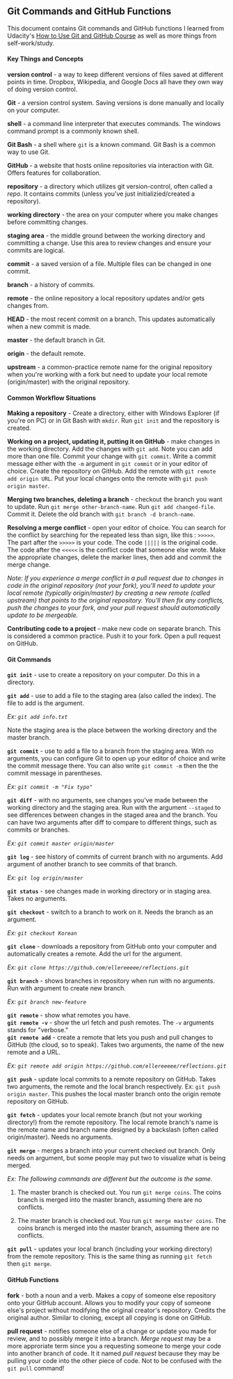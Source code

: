 ## Git Commands and GitHub Functions

This document contains Git commands and GitHub functions I learned from Udacity's [How to Use Git and GitHub Course](https://www.udacity.com/course/how-to-use-git-and-github--ud775) as well as more things from self-work/study.

#### Key Things and Concepts

**version control** - a way to keep different versions of files saved at different points in time. Dropbox, Wikipedia, and Google Docs all have they own way of doing version control.

**Git** - a version control system. Saving versions is done manually and locally on your computer.

**shell** - a command line interpreter that executes commands. The windows command prompt is a commonly known shell.

**Git Bash** - a shell where `git` is a known command. Git Bash is a common way to use Git.

**GitHub** - a website that hosts online repositories via interaction with Git. Offers features for collaboration.

**repository** -  a directory which utilizes git version-control, often called a _repo_. It contains commits (unless you've just initializied/created a repository). 

**working directory** - the area on your computer where you make changes before committing changes.

**staging area** - the middle ground between the working directory and committing a change. Use this area to review changes and ensure your commits are logical.

**commit** - a saved version of a file. Multiple files can be changed in one commit.

**branch** - a history of commits.

**remote** - the online repository a local repository updates and/or gets changes from.

**HEAD** - the most recent commit on a branch. This updates automatically when a new commit is made.

**master** - the default branch in Git.

**origin** - the default remote.

**upstream** - a common-practice remote name for the original repository when you're working with a fork but need to update your local remote (origin/master) with the original repository.

#### Common Workflow Situations

**Making a repository** - Create a directory, either with Windows Explorer (if you're on PC) or in Git Bash with `mkdir`. Run `git init` and the repository is created.


**Working on a project, updating it, putting it on GitHub** - make changes in the working directory. Add the changes with `git add`. Note you can add more than one file. Commit your change with `git commit`. Write a commit message either with the `-m` argument in `git commit` or in your editor of choice. Create the repository on GitHub. Add the remote with `git remote add origin URL`. Put your local changes onto the remote with `git push origin master`.

**Merging two branches, deleting a branch** - checkout the branch you want to update. Run `git merge other-branch-name`. Run `git add changed-file`. Commit it. Delete the old branch with `git branch -d branch-name`.

**Resolving a merge conflict** - open your editor of choice. You can search for the conflict by searching for the repeated less than sign, like this : `>>>>>`. The part after the `>>>>>` is your code. The code `|||||` is the original code. The code after the `<<<<<` is the conflict code that someone else wrote. Make the appropriate changes, delete the marker lines, then add and commit the merge change.

_Note: If you experience a merge conflict in a pull request due to changes in code in the original repository (not your fork), you'll need to update your local remote (typically origin/master) by creating a new remote (called upstream) that points to the original repository. You'll then fix any conflicts, push the changes to your fork, and your pull request should automatically update to be mergeable._

**Contributing code to a project** - make new code on separate branch. This is considered a common practice. Push it to your fork. Open a pull request on GitHub.

#### Git Commands

**`git init`** - use to create a repository on your computer. Do this in a directory.

**`git add`** - use to add a file to the staging area (also called the index). The file to add is the argument. 

_Ex: `git add info.txt`_

Note the staging area is the place between the working directory and the master branch.

**`git commit`** - use to add a file to a branch from the staging area. With no arguments, you can configure Git to open up your editor of choice and write the commit message there. You can also write `git commit -m` then the the commit message in parentheses.

_Ex: `git commit -m "Fix typo"`_

**`git diff`** - with no arguments, see changes you've made between the working directory and the staging area. Run with the argument `--staged` to see differences between changes in the staged area and the branch. You can have two arguments after diff to compare to different things, such as commits or branches. 

_Ex: `git commit master origin/master`_

**`git log`** - see history of commits of current branch with no arguments. Add argument of another branch to see commits of that branch. 

_Ex: `git log origin/master`_

**`git status`** - see changes made in working directory or in staging area. Takes no arguments.

**`git checkout`** - switch to a branch to work on it. Needs the branch as an argument.

_Ex: `git checkout Korean`_

**`git clone`** - downloads a repository from GitHub onto your computer and automatically creates a remote. Add the url for the argument. 

_Ex: `git clone https://github.com/ellereeeee/reflections.git`_

**`git branch`** - shows branches in repository when run with no arguments. Run with argument to create new branch. 

_Ex: `git branch new-feature`_

**`git remote`** - show what remotes you have.  
**`git remote -v`** - show the url fetch and push remotes. The `-v` arguments stands for "verbose."  
**`git remote add`** - create a remote that lets you push and pull changes to GitHub (the cloud, so to speak). Takes two arguments, the name of the new remote and a URL. 

_Ex: `git remote add origin https://github.com/ellereeeee/reflections.git`_


**`git push`** - update local commits to a remote repository on GitHub. Takes two arguments, the remote and the local branch respectively. Ex: `git push origin master`. This pushes the local master branch onto the origin remote repository on GitHub.

**`git fetch`** - updates your local remote branch (but not your working directory!) from the remote repository. The local remote branch's name is the remote name and branch name designed by a backslash (often called origin/master). Needs no arguments.

**`git merge`** - merges a branch into your current checked out branch. Only needs on argument, but some people may put two to visualize what is being merged. 

_Ex: The following commands are different but the outcome is the same._

1) The master branch is checked out. You run `git merge coins`. The coins branch is merged into the master branch, assuming there are no conflicts.

2) The master branch is checked out. You run `git merge master coins`. The coins branch is merged into the master branch, assuming there are no conflicts.

**`git pull`** - updates your local branch (including your working directory) from the remote repository. This is the same thing as running `git fetch` then `git merge`.

#### GitHub Functions

**fork** - both a noun and a verb. Makes a copy of someone else repository onto your GitHub account. Allows you to modify your copy of someone else's project without modifying the original creator's repository. Credits the original author. Similar to cloning, except all copying is done on GitHub.

**pull request** - notifies someone else of a change or update you made for review, and to possibly merge it into a branch. _Merge request_ may be a more approriate term since you a requesting someone to merge your code into another branch of code. It it named _pull request_ because they may be pulling your code into the other piece of code. Not to be confused with the `git pull` command!